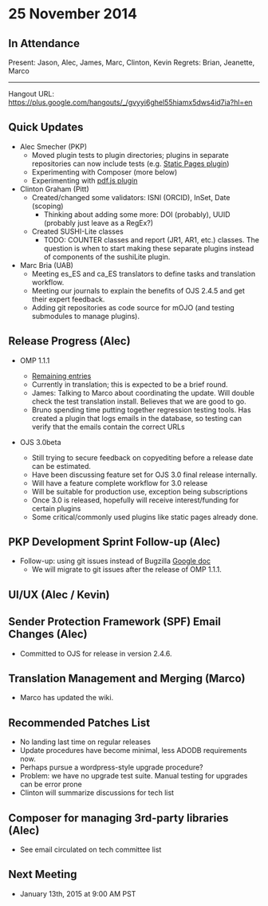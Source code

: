 # 25 November 2014

In Attendance
-------------

Present: Jason, Alec, James, Marc, Clinton, Kevin Regrets: Brian, Jeanette, Marco

* * * * *

Hangout URL: <https://plus.google.com/hangouts/_/gvyyi6ghel55hiamx5dws4id7ia?hl=en>

Quick Updates
-------------

-   Alec Smecher (PKP)
    -   Moved plugin tests to plugin directories; plugins in separate repositories can now include tests (e.g. [Static Pages plugin](https://github.com/pkp/staticPages/tree/master/tests/functional))
    -   Experimenting with Composer (more below)
    -   Experimenting with [pdf.js plugin](https://github.com/asmecher/pdfJsViewer)
-   Clinton Graham (Pitt)
    -   Created/changed some validators: ISNI (ORCID), InSet, Date (scoping)
        -   Thinking about adding some more: DOI (probably), UUID (probably just leave as a RegEx?)
    -   Created SUSHI-Lite classes
        -   TODO: COUNTER classes and report (JR1, AR1, etc.) classes. The question is when to start making these separate plugins instead of components of the sushiLite plugin.
-   Marc Bria (UAB)
    -   Meeting es_ES and ca_ES translators to define tasks and translation workflow.
    -   Meeting our journals to explain the benefits of OJS 2.4.5 and get their expert feedback.
    -   Adding git repositories as code source for mOJO (and testing submodules to manage plugins).

Release Progress (Alec)
-----------------------

-   OMP 1.1.1
    -   [Remaining entries](http://pkp.sfu.ca/bugzilla/buglist.cgi?bug_status=NEW&bug_status=ASSIGNED&bug_status=REOPENED&product=OMP&query_format=advanced&version=1.1.1)
    -   Currently in translation; this is expected to be a brief round.
    -   James: Talking to Marco about coordinating the update. Will double check the test translation install. Believes that we are good to go.
    -   Bruno spending time putting together regression testing tools. Has created a plugin that logs emails in the database, so testing can verify that the emails contain the correct URLs

-   OJS 3.0beta
    -   Still trying to secure feedback on copyediting before a release date can be estimated.
    -   Have been discussing feature set for OJS 3.0 final release internally.
    -   Will have a feature complete workflow for 3.0 release
    -   Will be suitable for production use, exception being subscriptions
    -   Once 3.0 is released, hopefully will receive interest/funding for certain plugins
    -   Some critical/commonly used plugins like static pages already done.

PKP Development Sprint Follow-up (Alec)
---------------------------------------

-   Follow-up: using git issues instead of Bugzilla [Google doc](https://docs.google.com/document/d/1Q7qKoI4N3pain0E2E1Iq-0h3-X_EqyFxLmaljDquKow/edit#heading=h.amjf4r54it2)
    -   We will migrate to git issues after the release of OMP 1.1.1.

UI/UX (Alec / Kevin)
--------------------

Sender Protection Framework (SPF) Email Changes (Alec)
------------------------------------------------------

-   Committed to OJS for release in version 2.4.6.

Translation Management and Merging (Marco)
------------------------------------------

-   Marco has updated the wiki.

Recommended Patches List
------------------------

-   No landing last time on regular releases
-   Update procedures have become minimal, less ADODB requirements now.
-   Perhaps pursue a wordpress-style upgrade procedure?
-   Problem: we have no upgrade test suite. Manual testing for upgrades can be error prone
-   Clinton will summarize discussions for tech list

Composer for managing 3rd-party libraries (Alec)
------------------------------------------------

-   See email circulated on tech committee list

Next Meeting
------------

-   January 13th, 2015 at 9:00 AM PST
